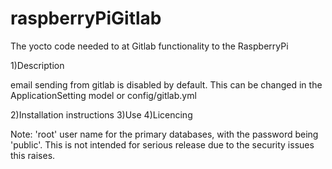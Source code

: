 # raspberryPiGitlab
The yocto code needed to at Gitlab functionality to the RaspberryPi 

1)Description

email sending from gitlab is disabled by default. This can be changed in the ApplicationSetting model or config/gitlab.yml

2)Installation instructions
3)Use
4)Licencing


Note: 'root' user name for the primary databases, with the password being  'public'. This is not intended for serious release due to the security issues this raises.
